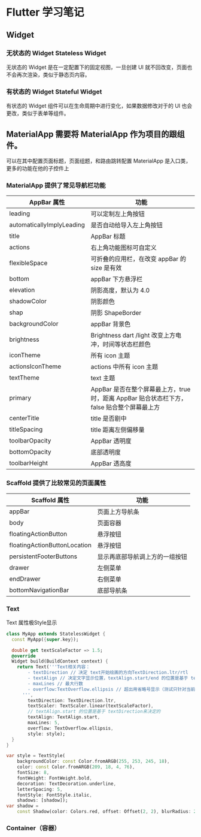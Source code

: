# Flutter 学习笔记

## Widget

### 无状态的 Widget Stateless Widget

无状态的 Widget 是在一定配置下的固定视图，一旦创建 UI 就不回改变，页面也不会再次渲染，类似于静态页内容。

### 有状态的 Widget Stateful Widget

有状态的 Widget 组件可以在生命周期中进行变化，如果数据修改对于的 UI 也会更改，类似于表单等组件。

## MaterialApp 需要将 MaterialApp 作为项目的跟组件。

可以在其中配置页面标题，页面组题，和路由跳转配置
MaterialApp 是入口类，更多的功能在他的子控件上

### MaterialApp 提供了常见导航栏功能

| AppBar 属性               | 功能                                                                                       |
| ------------------------- | ------------------------------------------------------------------------------------------ |
| leading                   | 可以定制左上角按钮                                                                         |
| automaticallyImplyLeading | 是否自动给导入左上角按钮                                                                   |
| title                     | AppBar 标题                                                                                |
| actions                   | 右上角功能图标可自定义                                                                     |
| flexibleSpace             | 可折叠的应用栏，在改变 appBar 的 size 是有效                                               |
| bottom                    | appBar 下方悬浮栏                                                                          |
| elevation                 | 阴影高度，默认为 4.0                                                                       |
| shadowColor               | 阴影颜色                                                                                   |
| shap                      | 阴影 ShapeBorder                                                                           |
| backgroundColor           | appBar 背景色                                                                              |
| brightness                | Brightness dart /light 改变上方电冲，时间等状态栏颜色                                      |
| iconTheme                 | 所有 icon 主题                                                                             |
| actionsIconTheme          | actions 中所有 icon 主题                                                                   |
| textTheme                 | text 主题                                                                                  |
| primary                   | AppBar 是否在整个屏幕最上方，true 时，距离 AppBar 贴合状态栏下方，false 贴合整个屏幕最上方 |
| centerTitle               | title 是否剧中                                                                             |
| titleSpacing              | title 距离左侧偏移量                                                                       |
| toolbarOpacity            | AppBar 透明度                                                                              |
| bottomOpacity             | 底部透明度                                                                                 |
| toolbarHeight             | AppBar 透高度                                                                              |

### Scaffold 提供了比较常见的页面属性

| Scaffold 属性               | 功能                                                                                       |
| ------------------------- | ------------------------------------------------------------------------------------------ |
| appBar                   | 页面上方导航条                                                                         |
| body | 页面容器                                                                   |
| floatingActionButton | 悬浮按钮                                                                   |
| floatingActionButtonLocation | 悬浮按钮                                                                   |
| persistentFooterButtons | 显示再底部导航调上方的一组按钮                                                                   |
| drawer | 左侧菜单                                                                   |
| endDrawer | 右侧菜单                                                                   |
| bottomNavigationBar | 底部导航条                                                                   |

### Text
Text 属性极Style显示
```dart
class MyApp extends StatelessWidget {
  const MyApp({super.key});

  double get textScaleFactor => 1.5;
  @override
  Widget build(BuildContext context) {
    return Text('''Text相关内容：
        - textDirection // 决定 text开始绘画的方向TextDirection.ltr/rtl
        - textAlign // 决定文字显示位置，textAlign.start/end 的位置是基于 textDirection来决定的
        - maxLines // 最大行数
        - overflow:TextOverflow.ellipsis // 超出用省略号显示（测试只针对当前行，如果当前行内容超过则显示省略号，不超就不会显示
      ''',
        textDirection: TextDirection.ltr,
        textScaler: TextScaler.linear(textScaleFactor),
        // textAlign.start 的位置是基于 textDirection来决定的
        textAlign: TextAlign.start,
        maxLines: 5,
        overflow: TextOverflow.ellipsis,
        style: style);
  }
}

var style = TextStyle(
    backgroundColor: const Color.fromARGB(255, 253, 245, 18),
    color: const Color.fromARGB(209, 18, 4, 76),
    fontSize: 8,
    fontWeight: FontWeight.bold,
    decoration: TextDecoration.underline,
    letterSpacing: 5,
    fontStyle: FontStyle.italic,
    shadows: [shadow]);
var shadow =
    const Shadow(color: Colors.red, offset: Offset(2, 2), blurRadius: 2);
```
### Container（容器）

